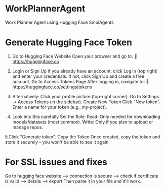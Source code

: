 # WorkPlannerAgent
Work Planner Agent using Hugging Face SmolAgents 

# Generate Hugging Face Token
1. Go to Hugging Face Website
Open your browser and go to:
🔗 https://huggingface.co

2. Login or Sign Up
If you already have an account, click Log in (top right) and enter your credentials.
If not, click Sign Up and create a free account.
Go to Access Tokens Page
After logging in, navigate to:
🔗 https://huggingface.co/settings/tokens

3. Alternatively:
Click your profile picture (top-right corner).
Go to Settings → Access Tokens (in the sidebar).
Create New Token
Click "New token".
Enter a name for your token (e.g., my-project).

4. Look into this carefully Set the Role:
Read: Only needed for downloading models/datasets (most common).
Write: Only if you plan to upload or manage repos.

5.Click "Generate token".
Copy the Token
Once created, copy the token and store it securely – you won't be able to see it again.

# For SSL issues and fixes
Go to hugging face website --> connection is secure --> check if certificate is valid --> details --> export
Then paste it in your file and it'll work.
